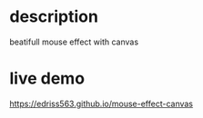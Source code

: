 # description 
beatifull mouse effect with canvas 
# live demo
 https://edriss563.github.io/mouse-effect-canvas
